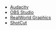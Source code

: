 - [Audacity](https://www.audacityteam.org/)
- [OBS Studio](https://obsproject.com/)
- [RealWorld Graphics](http://www.rw-designer.com/)
- [ShotCut](https://shotcut.org/)

